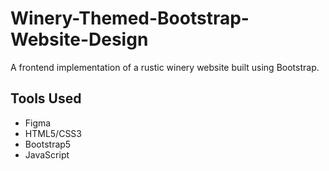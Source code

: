 # Winery-Themed-Bootstrap-Website-Design
 A frontend implementation of a rustic winery website built using Bootstrap.

## Tools Used
- Figma
- HTML5/CSS3
- Bootstrap5
- JavaScript
